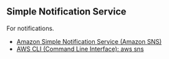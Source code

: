 <br>

## Simple Notification Service

For notifications.

* [Amazon Simple Notification Service (Amazon SNS)](https://docs.aws.amazon.com/sns/latest/dg/welcome.html)
* [AWS CLI (Command Line Interface): aws sns](https://awscli.amazonaws.com/v2/documentation/api/latest/reference/sns/index.html)

<br>
<br>

<br>
<br>

<br>
<br>

<br>
<br>
